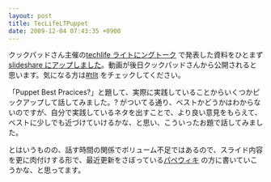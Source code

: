 ```yaml
---
layout: post
title: TecLifeLTPuppet
date: 2009-12-04 07:43:35 +0900
---
```



クックパッドさん主催の[techlife ライトにングトーク](http://techlife.cookpad.com/2009/10/24/techlife_introduction/) で発表した資料をひとまず [slideshare にアップしました](http://www.slideshare.net/mizzy/puppet-best-practices-at-cookpad)。動画が後日クックパッドさんから公開されると思います。気になる方は[#tllt](http://twitter.com/#search?q=%23tllt) をチェックしてください。

「Puppet Best Pracices?」と題して、実際に実践していることからいくつかピックアップして話してみました。? がついてる通り、ベストかどうかはわからないのですが、自分で実践しているネタを出すことで、より良い意見をもらえて、ベストに少しでも近づけていけるかな、と思い、こういったお題で話してみました。

とはいうものの、話す時間の関係でボリューム不足ではあるので、スライド内容を更に肉付けする形で、最近更新をさぼっている[パペウィキ](http://trac.mizzy.org/puppet) の方に書いていこうかな、と思ってます。
